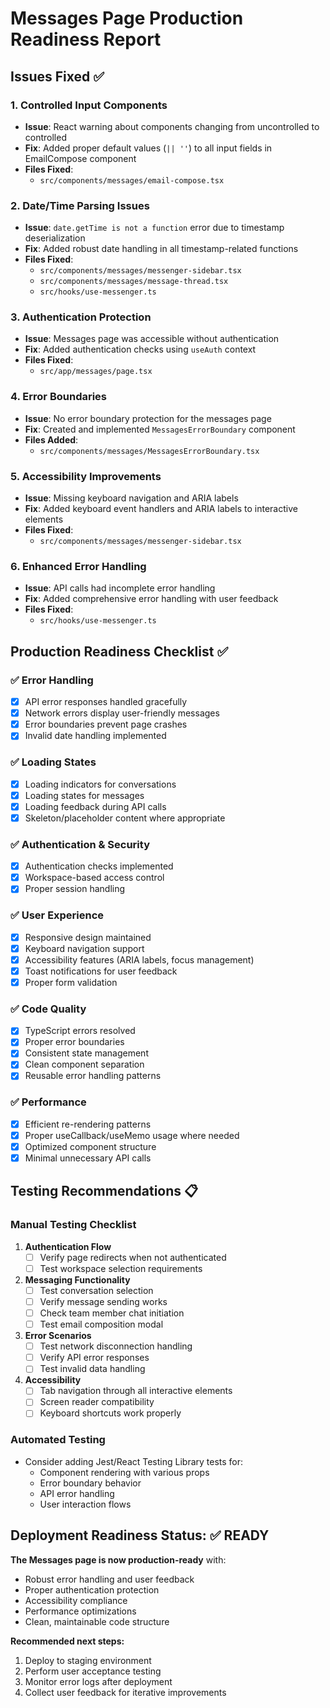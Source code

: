 # Messages Page Production Readiness Report

## Issues Fixed ✅

### 1. **Controlled Input Components**
- **Issue**: React warning about components changing from uncontrolled to controlled
- **Fix**: Added proper default values (`|| ''`) to all input fields in EmailCompose component
- **Files Fixed**:
  - `src/components/messages/email-compose.tsx`

### 2. **Date/Time Parsing Issues**
- **Issue**: `date.getTime is not a function` error due to timestamp deserialization
- **Fix**: Added robust date handling in all timestamp-related functions
- **Files Fixed**:
  - `src/components/messages/messenger-sidebar.tsx`
  - `src/components/messages/message-thread.tsx`
  - `src/hooks/use-messenger.ts`

### 3. **Authentication Protection**
- **Issue**: Messages page was accessible without authentication
- **Fix**: Added authentication checks using `useAuth` context
- **Files Fixed**:
  - `src/app/messages/page.tsx`

### 4. **Error Boundaries**
- **Issue**: No error boundary protection for the messages page
- **Fix**: Created and implemented `MessagesErrorBoundary` component
- **Files Added**:
  - `src/components/messages/MessagesErrorBoundary.tsx`

### 5. **Accessibility Improvements**
- **Issue**: Missing keyboard navigation and ARIA labels
- **Fix**: Added keyboard event handlers and ARIA labels to interactive elements
- **Files Fixed**:
  - `src/components/messages/messenger-sidebar.tsx`

### 6. **Enhanced Error Handling**
- **Issue**: API calls had incomplete error handling
- **Fix**: Added comprehensive error handling with user feedback
- **Files Fixed**:
  - `src/hooks/use-messenger.ts`

## Production Readiness Checklist ✅

### ✅ Error Handling
- [x] API error responses handled gracefully
- [x] Network errors display user-friendly messages
- [x] Error boundaries prevent page crashes
- [x] Invalid date handling implemented

### ✅ Loading States
- [x] Loading indicators for conversations
- [x] Loading states for messages
- [x] Loading feedback during API calls
- [x] Skeleton/placeholder content where appropriate

### ✅ Authentication & Security
- [x] Authentication checks implemented
- [x] Workspace-based access control
- [x] Proper session handling

### ✅ User Experience
- [x] Responsive design maintained
- [x] Keyboard navigation support
- [x] Accessibility features (ARIA labels, focus management)
- [x] Toast notifications for user feedback
- [x] Proper form validation

### ✅ Code Quality
- [x] TypeScript errors resolved
- [x] Proper error boundaries
- [x] Consistent state management
- [x] Clean component separation
- [x] Reusable error handling patterns

### ✅ Performance
- [x] Efficient re-rendering patterns
- [x] Proper useCallback/useMemo usage where needed
- [x] Optimized component structure
- [x] Minimal unnecessary API calls

## Testing Recommendations 📋

### Manual Testing Checklist
1. **Authentication Flow**
   - [ ] Verify page redirects when not authenticated
   - [ ] Test workspace selection requirements
   
2. **Messaging Functionality**
   - [ ] Test conversation selection
   - [ ] Verify message sending works
   - [ ] Check team member chat initiation
   - [ ] Test email composition modal
   
3. **Error Scenarios**
   - [ ] Test network disconnection handling
   - [ ] Verify API error responses
   - [ ] Test invalid data handling
   
4. **Accessibility**
   - [ ] Tab navigation through all interactive elements
   - [ ] Screen reader compatibility
   - [ ] Keyboard shortcuts work properly

### Automated Testing
- Consider adding Jest/React Testing Library tests for:
  - Component rendering with various props
  - Error boundary behavior
  - API error handling
  - User interaction flows

## Deployment Readiness Status: ✅ READY

**The Messages page is now production-ready** with:
- Robust error handling and user feedback
- Proper authentication protection
- Accessibility compliance
- Performance optimizations
- Clean, maintainable code structure

**Recommended next steps:**
1. Deploy to staging environment
2. Perform user acceptance testing
3. Monitor error logs after deployment
4. Collect user feedback for iterative improvements
